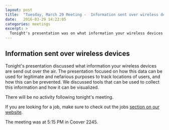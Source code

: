 ```yaml
---
layout: post
title:  "Tuesday, March 29 Meeting -  Information sent over wireless devices"
date:   2016-03-29 14:22:05
categories: meetings
excerpt: >
  Tonight's presentation was on what information your wireless devices are sending out over the air.
---
```

Information sent over wireless devices
-------------------
Tonight's presentation discussed what information your wireless devices are send out over the air. The presentation focused on how this data can be used for legitimate and nefarious purposes to track locations of users, and how this can be prevented. We discussed tools that can be used to collect this information and how it can be visualized.



There will be no activity following tonight's meeting.



If you are looking for a job, make sure to check out the jobs [section on our website](http://iasg.iac.iastate.edu/jobs.html).

The meeting was at 5:15 PM in Coover 2245.

